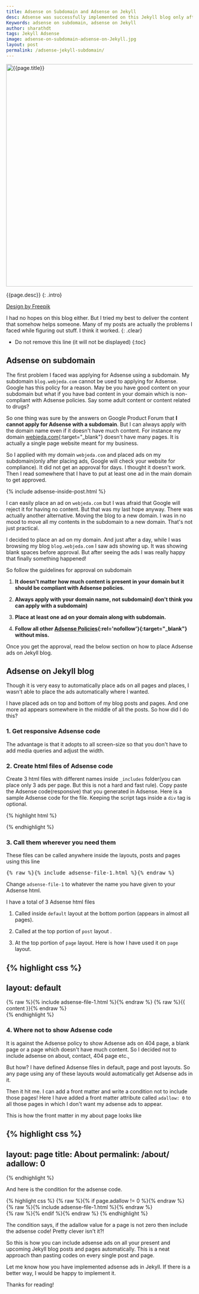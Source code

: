 ```yaml
---
title: Adsense on Subdomain and Adsense on Jekyll
desc: Adsense was successfully implemented on this Jekyll blog only after a deep research on Adsense policies. It is indeed possible to have ads on subdomain but you should know what you are doing. Just placing Adsense ads will not work.
Keywords: adsense on subdomain, adsense on Jekyll
author: sharathdt
tags: Jekyll Adsense
image: adsense-on-subdomain-adsense-on-Jekyll.jpg
layout: post
permalink: /adsense-jekyll-subdomain/
---
```


<img width="600px" max-height="375px" alt="{{page.title}}" title="{{page.title}}" itemprop="thumbnailUrl" class="left half noborder" src="/thumbs/{{page.image}}">

<i class="fa fa-quote-left fa-3x fa-pull-left fa-border"></i>{{page.desc}}
{: .intro}

<a rel="nofollow" target="_blank" href="http://www.freepik.com/free-vector/office-banners_800177.htm">Design by Freepik</a>

I had no hopes on this blog either. But I tried my best to deliver the content that somehow helps someone. Many of my posts are actually the problems I faced while figuring out stuff. I think it worked.
{: .clear}

<div class="clear"></div>   


* Do not remove this line (it will not be displayed) 
{:toc}


## Adsense on subdomain
The first problem I faced was applying for Adsense using a subdomain. My subdomain ```blog.webjeda.com``` cannot be used to applying for Adsense. Google has this policy for a reason. May be you have good content on your subdomain but what if you have bad content in your domain which is non-compliant with Adsense policies. Say some adult content or content related to drugs?

So one thing was sure by the answers on Google Product Forum that **I cannot apply for Adsense with a subdomain**. But I can always apply with the domain name even if it doesn't have much content. For instance my domain [webjeda.com](http://webjeda.com){:target="_blank"} doesn't have many pages. It is actually a single page website meant for my business.

So I applied with my domain ```webjeda.com``` and placed ads on my subdomain(only after placing ads, Google will check your website for compliance). It did not get an approval for days. I thought it doesn't work. Then I read somewhere that I have to put at least one ad in the main domain to get approved.

{% include adsense-inside-post.html %}

I can easily place an ad on ```webjeda.com``` but I was afraid that Google will reject it for having no content. But that was my last hope anyway. There was actually another alternative. Moving the blog to a new domain. I was in no mood to move all my contents in the subdomain to a new domain. That's not just practical.

I decided to place an ad on my domain. And just after a day, while I was browsing my blog ```blog.webjeda.com``` I saw ads showing up. It was showing blank spaces before approval. But after seeing the ads I was really happy that finally something happened!

So follow the guidelines for approval on subdomain

1. **It doesn't matter how much content is present in your domain but it should be compliant with Adsense policies.**

2. **Always apply with your domain name, not subdomain(I don't think you can apply with a subdomain)**

3. **Place at least one ad on your domain along with subdomain.**

4. **Follow all other [Adsense Policies](https://support.google.com/adsense/answer/23921?hl=en){:rel='nofollow'}{:target="_blank"} without miss.**

Once you get the approval, read the below section on how to place Adsense ads on Jekyll blog.

## Adsense on Jekyll blog

Though it is very easy to automatically place ads on all pages and places, I wasn't able to place the ads automatically where I wanted. 

I have placed ads on top and bottom of my blog posts and pages. And one more ad appears somewhere in the middle of all the posts. So how did I do this?

### 1. Get responsive Adsense code
The advantage is that it adopts to all screen-size so that you don't have to add media queries and adjust the width.

### 2. Create html files of Adsense code
Create 3 html files with different names inside ```_includes``` folder(you can place only 3 ads per page. But this is not a hard and fast rule). Copy paste the Adsense code(responsive) that you generated in Adsense. Here is a sample Adsense code for the file. Keeping the script tags inside a ```div``` tag is optional.

{% highlight html %}
<div>
<script async src="//pagead2.googlesyndication.com/pagead/js/adsbygoogle.js"></script>
<!-- text-resp-top -->
<ins class="adsbygoogle"
     style="display:block"
     data-ad-client="ca-pub-4186856386076933"
     data-ad-slot="5705299846"
     data-ad-format="auto"></ins>
<script>
(adsbygoogle = window.adsbygoogle || []).push({});
</script>
</div>
{% endhighlight %}

### 3. Call them wherever you need them
These files can be called anywhere inside the layouts, posts and pages using this line
<pre>{% raw %}{% include adsense-file-1.html %}{% endraw %}</pre>

Change ```adsense-file-1``` to whatever the name you have given to your Adsense html.

I have a total of 3 Adsense html files

1. Called inside ```default``` layout at the bottom portion (appears in almost all pages). 

2. Called at the top portion of ```post``` layout .

3. At the top portion of ```page``` layout. Here is how I have used it on ```page``` layout.

{% highlight css %}
---
layout: default
---
<article id="page">
    {% raw %}{% include adsense-file-1.html %}{% endraw %}
  {% raw %}{{ content }}{% endraw %}

</article>
{% endhighlight %}


### 4. Where not to show Adsense code
It is against the Adsense policy to show Adsense ads on 404 page, a blank page or a page which doesn't have much content. So I decided not to include adsense on about, contact, 404 page etc., 

But how? I have defined Adsense files in default, page and post layouts. So any page using any of these layouts would automatically get Adsense ads in it.

Then it hit me. I can add a front matter and write a condition not to include those pages! Here I have added a front matter attribute called ```adallow: 0``` to all those pages in which I don't want my adsense ads to appear.

This is how the front matter in my about page looks like

{% highlight css %}
---
layout: page
title: About
permalink: /about/
adallow: 0
---
{% endhighlight %}

And here is the condition for the adsense code.

{% highlight css %}
  {% raw %}{% if page.adallow != 0 %}{% endraw %}
       {% raw %}{% include adsense-file-1.html %}{% endraw %}  
   {% raw %}{% endif %}{% endraw %}
{% endhighlight %}

The condition says, if the adallow value for a page is not zero then include the adsense code! Pretty clever isn't it?!

So this is how you can include adsense ads on all your present and upcoming Jekyll blog posts and pages automatically. This is a neat approach than pasting codes on every single post and page.

Let me know how you have implemented adsense ads in Jekyll. If there is a better way, I would be happy to implement it.

Thanks for reading!
